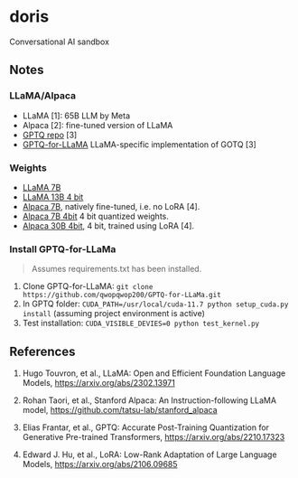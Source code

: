# doris

Conversational AI sandbox

## Notes

### LLaMA/Alpaca

* LLaMA [1]: 65B LLM by Meta
* Alpaca [2]: fine-tuned version of LLaMA
* [GPTQ repo](https://github.com/IST-DASLab/gptq) [3]
* [GPTQ-for-LLaMA](https://github.com/qwopqwop200/GPTQ-for-LLaMa) LLaMA-specific implementation of GOTQ [3]

### Weights

* [LLaMA 7B](https://huggingface.co/decapoda-research/llama-7b-hf)
* [LLaMA 13B 4 bit](https://huggingface.co/decapoda-research/llama-13b-hf-int4)
* [Alpaca 7B](https://huggingface.co/chavinlo/alpaca-native), natively fine-tuned, i.e. no LoRA [4].
* [Alpaca 7B 4bit](https://huggingface.co/ozcur/alpaca-native-4bit) 4 bit quantized weights.
* [Alpaca 30B 4bit](https://huggingface.co/elinas/alpaca-30b-lora-int4), 4 bit, trained using LoRA [4].

### Install GPTQ-for-LLaMa

> Assumes requirements.txt has been installed.

1. Clone GPTQ-for-LLaMA: `git clone https://github.com/qwopqwop200/GPTQ-for-LLaMa.git`
2. In GPTQ folder: `CUDA_PATH=/usr/local/cuda-11.7 python setup_cuda.py install` (assuming project environment is active)
3. Test installation: `CUDA_VISIBLE_DEVIES=0 python test_kernel.py`

## References

1. Hugo Touvron, et al., LLaMA: Open and Efficient Foundation Language Models, https://arxiv.org/abs/2302.13971

2. Rohan Taori, et al., Stanford Alpaca: An Instruction-following LLaMA model, https://github.com/tatsu-lab/stanford_alpaca

3. Elias Frantar, et al., GPTQ: Accurate Post-Training Quantization for Generative Pre-trained Transformers, https://arxiv.org/abs/2210.17323

4. Edward J. Hu, et al., LoRA: Low-Rank Adaptation of Large Language Models, https://arxiv.org/abs/2106.09685
